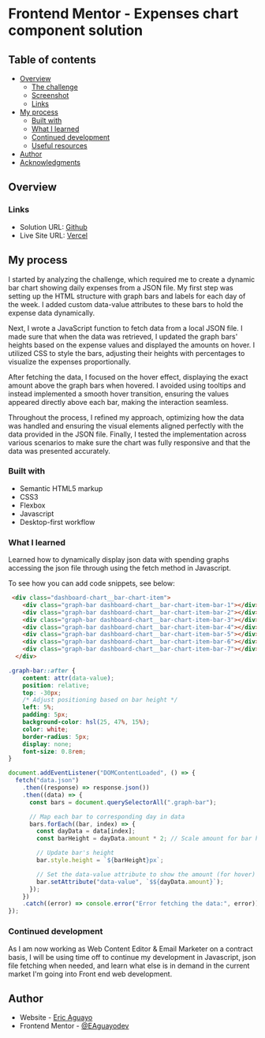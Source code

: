 # Frontend Mentor - Expenses chart component solution

## Table of contents

- [Overview](#overview)
  - [The challenge](#the-challenge)
  - [Screenshot](#screenshot)
  - [Links](#links)
- [My process](#my-process)
  - [Built with](#built-with)
  - [What I learned](#what-i-learned)
  - [Continued development](#continued-development)
  - [Useful resources](#useful-resources)
- [Author](#author)
- [Acknowledgments](#acknowledgments)

## Overview

### Links

- Solution URL: [Github](https://github.com/EAguayodev/Expenses-chart-component)
- Live Site URL: [Vercel](https://expenses-chart-component-livid-delta.vercel.app/)

## My process

I started by analyzing the challenge, which required me to create a dynamic bar chart showing daily expenses from a JSON file. My first step was setting up the HTML structure with graph bars and labels for each day of the week. I added custom data-value attributes to these bars to hold the expense data dynamically.

Next, I wrote a JavaScript function to fetch data from a local JSON file. I made sure that when the data was retrieved, I updated the graph bars' heights based on the expense values and displayed the amounts on hover. I utilized CSS to style the bars, adjusting their heights with percentages to visualize the expenses proportionally.

After fetching the data, I focused on the hover effect, displaying the exact amount above the graph bars when hovered. I avoided using tooltips and instead implemented a smooth hover transition, ensuring the values appeared directly above each bar, making the interaction seamless.

Throughout the process, I refined my approach, optimizing how the data was handled and ensuring the visual elements aligned perfectly with the data provided in the JSON file. Finally, I tested the implementation across various scenarios to make sure the chart was fully responsive and that the data was presented accurately.

### Built with

- Semantic HTML5 markup
- CSS3
- Flexbox
- Javascript
- Desktop-first workflow

### What I learned

Learned how to dynamically display json data with spending graphs accessing the json file through using the fetch method in Javascript.

To see how you can add code snippets, see below:

```html
 <div class="dashboard-chart__bar-chart-item">
    <div class="graph-bar dashboard-chart__bar-chart-item-bar-1"></div>
    <div class="graph-bar dashboard-chart__bar-chart-item-bar-2"></div>
    <div class="graph-bar dashboard-chart__bar-chart-item-bar-3"></div>
    <div class="graph-bar dashboard-chart__bar-chart-item-bar-4"></div>
    <div class="graph-bar dashboard-chart__bar-chart-item-bar-5"></div>
    <div class="graph-bar dashboard-chart__bar-chart-item-bar-6"></div>
    <div class="graph-bar dashboard-chart__bar-chart-item-bar-7"></div>
  </div>
```
```css
.graph-bar::after {
    content: attr(data-value);
    position: relative;
    top: -30px;
    /* Adjust positioning based on bar height */
    left: 5%;
    padding: 5px;
    background-color: hsl(25, 47%, 15%);
    color: white;
    border-radius: 5px;
    display: none;
    font-size: 0.8rem;
}
```
```js
document.addEventListener("DOMContentLoaded", () => {
  fetch("data.json")
    .then((response) => response.json())
    .then((data) => {
      const bars = document.querySelectorAll(".graph-bar");

      // Map each bar to corresponding day in data
      bars.forEach((bar, index) => {
        const dayData = data[index];
        const barHeight = dayData.amount * 2; // Scale amount for bar height

        // Update bar's height
        bar.style.height = `${barHeight}px`;

        // Set the data-value attribute to show the amount (for hover)
        bar.setAttribute("data-value", `$${dayData.amount}`);
      });
    })
    .catch((error) => console.error("Error fetching the data:", error));
});

```

### Continued development

As I am now working as Web Content Editor & Email Marketer on a contract basis, I will be using time off to continue my development in Javascript, json file fetching when needed, and learn what else is in demand in the current market I'm going into Front end web development.


## Author

- Website - [Eric Aguayo](https://www.ericaguayo.com)
- Frontend Mentor - [@EAguayodev](https://www.frontendmentor.io/profile/EAguayodev)